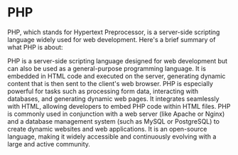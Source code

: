 PHP
==========================

PHP, which stands for Hypertext Preprocessor, is a server-side scripting language widely used for web development. Here's a brief summary of what PHP is about:

PHP is a server-side scripting language designed for web development but can also be used as a general-purpose programming language. It is embedded in HTML code and executed on the server, generating dynamic content that is then sent to the client's web browser. PHP is especially powerful for tasks such as processing form data, interacting with databases, and generating dynamic web pages. It integrates seamlessly with HTML, allowing developers to embed PHP code within HTML files. PHP is commonly used in conjunction with a web server (like Apache or Nginx) and a database management system (such as MySQL or PostgreSQL) to create dynamic websites and web applications. It is an open-source language, making it widely accessible and continuously evolving with a large and active community.